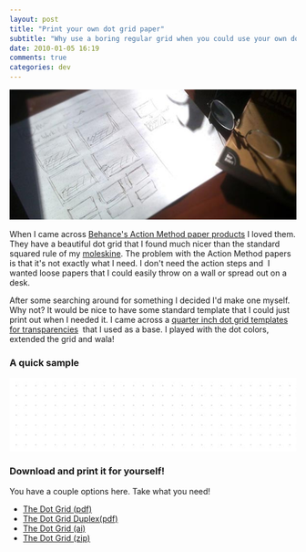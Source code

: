 ```yaml
---
layout: post
title: "Print your own dot grid paper"
subtitle: "Why use a boring regular grid when you could use your own dot grid?"
date: 2010-01-05 16:19
comments: true
categories: dev
---
```

<img class="full" src="/images/posts/dotgrid-in-action.jpg" />

When I came across [Behance's Action Method paper products](http://www.creativesoutfitter.com/#cat1) I loved them. They have a beautiful dot grid that I found much nicer than the standard squared rule of my [moleskine](http://www.moleskine.com/catalogue/classic/hard_black_cover/squared_notebook__large.php). The problem with the Action Method papers is that it's not exactly what I need. I don't need the action steps and  I wanted loose papers that I could easily throw on a wall or spread out on a desk.
<!-- more -->
After some searching around for something I decided I'd make one myself. Why not? It would be nice to have some standard template that I could just print out when I needed it. I came across a [quarter inch dot grid templates for transparencies](http://highered.mcgraw-hill.com/sites/0072532947/student_view0/grid_and_dot_paper.html)  that I used as a base. I played with the dot colors, extended the grid and wala!

### A quick sample

<img class="full" src="/images/posts/theDotGrid.png" />

### Download and print it for yourself!

You have a couple options here. Take what you need!

* [The Dot Grid (pdf)](https://dl.dropbox.com/u/784691/mattmcman.us/theDotGrid.pdf)
* [The Dot Grid Duplex(pdf)](https://dl.dropbox.com/u/784691/mattmcman.us/theDotGrid-Duplex.pdf)
* [The Dot Grid (ai)](https://dl.dropbox.com/u/784691/mattmcman.us/theDotGrid.ai)
* [The Dot Grid (zip)](https://dl.dropbox.com/u/784691/mattmcman.us/theDotGrid.zip)
